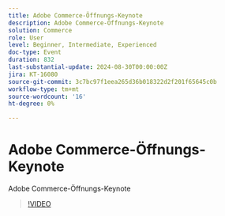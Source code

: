 ```yaml
---
title: Adobe Commerce-Öffnungs-Keynote
description: Adobe Commerce-Öffnungs-Keynote
solution: Commerce
role: User
level: Beginner, Intermediate, Experienced
doc-type: Event
duration: 832
last-substantial-update: 2024-08-30T00:00:00Z
jira: KT-16080
source-git-commit: 3c7bc97f1eea265d36b018322d2f201f65645c0b
workflow-type: tm+mt
source-wordcount: '16'
ht-degree: 0%

---
```



# Adobe Commerce-Öffnungs-Keynote

Adobe Commerce-Öffnungs-Keynote

>[!VIDEO](https://video.tv.adobe.com/v/3433144/?learn=on)
